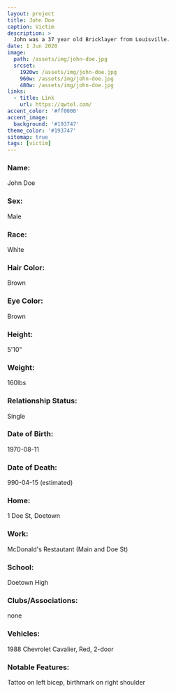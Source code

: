 ```yaml
---
layout: project
title: John Doe
caption: Victim
description: >
  John was a 37 year old Bricklayer from Louisville.
date: 1 Jun 2020
image: 
  path: /assets/img/john-doe.jpg
  srcset: 
    1920w: /assets/img/john-doe.jpg
    960w: /assets/img/john-doe.jpg
    480w: /assets/img/john-doe.jpg
links:
  - title: Link
    url: https://qwtel.com/
accent_color: '#ff0000'
accent_image:
  background: '#193747'
theme_color: '#193747'
sitemap: true
tags: [victim]
---
```


### Name: 
John Doe

### Sex: 
Male

### Race: 
White

### Hair Color: 
Brown

### Eye Color: 
Brown

### Height: 
5'10"

### Weight: 
160lbs

### Relationship Status: 
Single

### Date of Birth: 
1970-08-11

### Date of Death: 
990-04-15 (estimated)

### Home: 
1 Doe St, Doetown

### Work: 
McDonald's Restautant (Main and Doe St)

### School: 
Doetown High

### Clubs/Associations: 
none

### Vehicles: 
1988 Chevrolet Cavalier, Red, 2-door

### Notable Features: 
Tattoo on left bicep, birthmark on right shoulder
